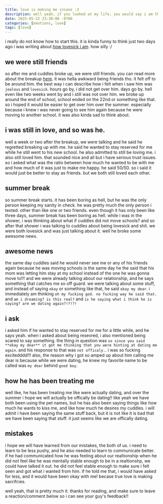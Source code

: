 ```yaml
---
title: love is making me insane :3
description: well yeah, if you looked at my life, you would say i am the definition of insanity. or that i am going insane. love is driving me insane. but in a good way i promise!! 
date: 2025-05-22 23:30:00 -0700
categories: [emotions, love]
tags: [love]
---
```


i really do not know how to start this. it is kinda funny to think just two days ago i was writing about [how lovesick i am](https://log.jackpurrin.me/posts/lovesick/). how silly :/ 

## we were still friends

so after me and cuddles broke up, we were still friends. you can read more about the breakup [here](https://log.jackpurrin.me/posts/heartbreak/). it was hella awkward being friends tho. it felt off to be around him. the best way i can describe how i felt when i saw him was `jealous` and `lovesick`. hours go by, i did not get over him. days go by. hell even like two weeks went by and i still was not over him. we broke up around the end of school, school ended on the 22nd or something like that. so i hoped it would be easier to get over him over the summer. especially because i knew i was never going to see him again because he were moving to another school. it was also kinda sad to think about.

## i was still in love, and so was he.

well a week or two after the breakup, we were talking and he said he regretted breaking up with me. he said he wanted to stay reserved for me while he still went to his new school. he also admitted to still be loving me. i also still loved him. that sounded nice and all but i have serious trust issues. so i asked what was the ratio between how much he wanted to be with me and how much of it was just to make me happy. he said 50/50. so i said it would just be better to stay as friends. but we both still loved each other.

## summer break

so summer break starts. it has been boring as hell, but he was the only person keeping my sanity in check. he was pretty much the only person i texted. other than like one or two friends. even though it has only been like three days, summer break has been boring as hell. while i was in the shower, i was thinking about what if cuddles did not move schools? and so after that shower i was talking to cuddles about being lovesick and shit. we were both lovesick and was just talking about it. well he broke some awesome news. 

## awesome news

the same day cuddles said he would never see me or any of his friends again because he was moving schools is the same day he the said that his mom was letting him stay at my school instead of the one he was gonna move to!!! and we were already talking about our relationship, and he says something that catches me so off guard. we were talking about some stuff, and instead of saying `okay` or something like that, he said `okay my dear`. i immediately am thinking `oh my fucking god. no fucking way he said that.` and `am i dreaming? is this real?` and `is he saying what i think he is saying? are we dating again?!?!?!` 

## i ask

i asked him if he wanted to stay reserved for me for a little while, and he says yeah. when i asked about being resevred, i also mentioned being scared to say something. the thing in question was `so since you said **okay my dear** it got me thinking that you were hinting at dating me again`. and his response to that was `not officaly.`. i was so fucking excitedddd!!! also, the reason why i got so amped up about him calling me dear is because while we were dating, he knew my favorite name to be called was `my dear` behind `good boy`.

## how he has been treating me

well like, he has been treating me like were actually dating, and over the summer i hope we will actually be offically be dating!! like yeah we have both been using the pet names, but he has also been saying things like how much he wants to kiss me, and like how much he desires my cuddles. i will admit i have been saying the same stuff back, but it is not like it is bad that we have been saying that stuff. it just seems like we are offically dating.

## mistakes

i hope we will have learned from our mistakes, the both of us. i need to learn to be less pushy, and he also needed to learn to communicate better. if he had communicated how he was feeling about our realtionship when he did not feel like he was mentally stable enough to be in a realtionshp, we could have talked it out. he did not feel stable enough to make sure i felt seen and got what i wanted from him. if he told me that, i would have asked for less, and it would have been okay with me! becase true love is making sacrifcies. 

well yeah, that is pretty much it. thanks for reading, and make sure to leave a reaction/comment below so i can see your guy's feedback!!
